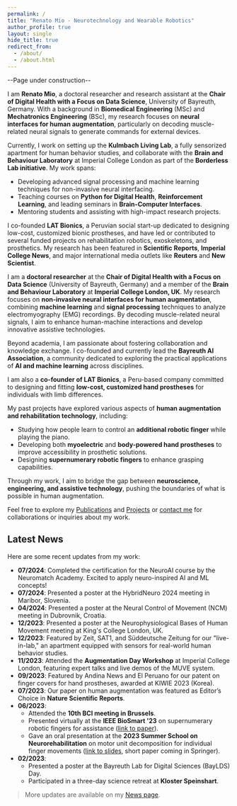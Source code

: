 ```yaml
---
permalink: /
title: "Renato Mio - Neurotechnology and Wearable Robotics"
author_profile: true
layout: single
hide_title: true
redirect_from: 
  - /about/
  - /about.html
---
```


--Page under construction--

I am **Renato Mio**, a doctoral researcher and research assistant at the **Chair of Digital Health with a Focus on Data Science**, University of Bayreuth, Germany. With a background in **Biomedical Engineering** (MSc) and **Mechatronics Engineering** (BSc), my research focuses on **neural interfaces for human augmentation**, particularly on decoding muscle-related neural signals to generate commands for external devices.

Currently, I work on setting up the **Kulmbach Living Lab**, a fully sensorized apartment for human behavior studies, and collaborate with the **Brain and Behaviour Laboratory** at Imperial College London as part of the **Borderless Lab initiative**. My work spans:

- Developing advanced signal processing and machine learning techniques for non-invasive neural interfacing.
- Teaching courses on **Python for Digital Health**, **Reinforcement Learning**, and leading seminars in **Brain-Computer Interfaces**.
- Mentoring students and assisting with high-impact research projects.

I co-founded **LAT Bionics**, a Peruvian social start-up dedicated to designing low-cost, customized bionic prostheses, and have led or contributed to several funded projects on rehabilitation robotics, exoskeletons, and prosthetics. My research has been featured in **Scientific Reports**, **Imperial College News**, and major international media outlets like **Reuters** and **New Scientist**.

I am a **doctoral researcher** at the **Chair of Digital Health with a Focus on Data Science** (University of Bayreuth, Germany) and a member of the **Brain and Behaviour Laboratory** at **Imperial College London, UK**. My research focuses on **non-invasive neural interfaces for human augmentation**, combining **machine learning** and **signal processing** techniques to analyze electromyography (EMG) recordings. By decoding muscle-related neural signals, I aim to enhance human-machine interactions and develop innovative assistive technologies.  

Beyond academia, I am passionate about fostering collaboration and knowledge exchange. I co-founded and currently lead the **Bayreuth AI Association**, a community dedicated to exploring the practical applications of **AI and machine learning** across disciplines.  

I am also a **co-founder of LAT Bionics**, a Peru-based company committed to designing and fitting **low-cost, customized hand prostheses** for individuals with limb differences.  

My past projects have explored various aspects of **human augmentation and rehabilitation technology**, including:  
- Studying how people learn to control an **additional robotic finger** while playing the piano.  
- Developing both **myoelectric** and **body-powered hand prostheses** to improve accessibility in prosthetic solutions.  
- Designing **supernumerary robotic fingers** to enhance grasping capabilities.  

Through my work, I aim to bridge the gap between **neuroscience, engineering, and assistive technology**, pushing the boundaries of what is possible in human augmentation.  

Feel free to explore my [Publications](../publications/) and [Projects](../projects/) or [contact me](../contact/) for collaborations or inquiries about my work.

## Latest News  
Here are some recent updates from my work:

- **07/2024**: Completed the certification for the NeuroAI course by the Neuromatch Academy. Excited to apply neuro-inspired AI and ML concepts!
- **07/2024**: Presented a poster at the HybridNeuro 2024 meeting in Maribor, Slovenia.  
- **04/2024**: Presented a poster at the Neural Control of Movement (NCM) meeting in Dubrovnik, Croatia.  
- **12/2023**: Presented a poster at the Neurophysiological Bases of Human Movement meeting at King's College London, UK.  
- **12/2023**: Featured by Zeit, SAT1, and Süddeutsche Zeitung for our "live-in-lab," an apartment equipped with sensors for real-world human behavior studies.  
- **11/2023**: Attended the **Augmentation Day Workshop** at Imperial College London, featuring expert talks and live demos of the MUVE system.  
- **09/2023**: Featured by Andina News and El Peruano for our patent on finger covers for hand prostheses, awarded at KIWIE 2023 (Korea).  
- **07/2023**: Our paper on human augmentation was featured as Editor’s Choice in **Nature Scientific Reports**.  
- **06/2023**:  
  - Attended the **10th BCI meeting in Brussels**.  
  - Presented virtually at the **IEEE BioSmart '23** on supernumerary robotic fingers for assistance ([link to paper](#)).  
  - Gave an oral presentation at the **2023 Summer School on Neurorehabilitation** on motor unit decomposition for individual finger movements ([link to slides](#), short paper coming in Springer).  
- **02/2023**:  
  - Presented a poster at the Bayreuth Lab for Digital Sciences (BayLDS) Day.  
  - Participated in a three-day science retreat at **Kloster Speinshart**.

> More updates are available on my [News page](#).